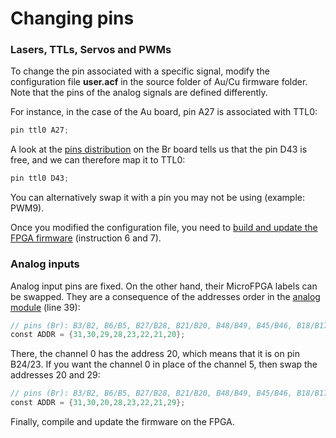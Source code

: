 # Changing pins

### Lasers, TTLs, Servos and PWMs

To change the pin associated with a specific signal, modify the configuration file **user.acf** in the source folder of Au/Cu firmware folder. Note that the pins of the analog signals are defined differently.

For instance, in the case of the Au board, pin A27 is associated with TTL0:

```c
pin ttl0 A27;
```

A look at the [pins distribution](pins_br.md) on the Br board tells us that the pin D43 is free, and we can therefore map it to TTL0:

```c
pin ttl0 D43;
```

You can alternatively swap it with a pin you may not be using (example: PWM9).

Once you modified the configuration file, you need to [build and update the FPGA firmware](installing_microfpga.md) (instruction 6 and 7).

### Analog inputs

Analog input pins are fixed. On the other hand, their MicroFPGA labels can be swapped. They are a consequence of the addresses order in the [analog module](https://github.com/jdeschamps/MicroFPGA/blob/master/Au_firmware/source/analog.luc) (line 39):

```verilog
// pins (Br): B3/B2, B6/B5, B27/B28, B21/B20, B48/B49, B45/B46, B18/B17, B24/B23
const ADDR = {31,30,29,28,23,22,21,20};
```

There, the channel 0 has the address 20, which means that it is on pin B24/23. If you want the channel 0 in place of the channel 5, then swap the addresses 20 and 29:

```verilog
// pins (Br): B3/B2, B6/B5, B27/B28, B21/B20, B48/B49, B45/B46, B18/B17, B24/B23
const ADDR = {31,30,20,28,23,22,21,29};
```

Finally, compile and update the firmware on the FPGA.